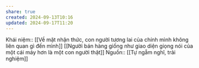 ```yaml
---
share: true
created: 2024-09-13T10:16
updated: 2024-09-17T11:20
---
```

Khái niệm:: 
[[Về mặt nhận thức, con người tương lai của chính mình không liên quan gì đến mình]]
[[Người bán hàng giống như giao diện giọng nói của một cái máy hơn là một con người thật]]
Nguồn:: [[Tự ngẫm nghĩ, trải nghiệm]]